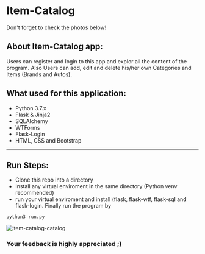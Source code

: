 # Item-Catalog
Don't forget to check the photos below!

## About Item-Catalog app:
  Users can register and login to this app and explor all the content of the program.
  Also Users can add, edit and delete his/her own Categories and Items (Brands and Autos).
  
## What used for this application:
- Python 3.7.x
- Flask & Jinja2
- SQLAlchemy
- WTForms
- Flask-Login
- HTML, CSS and Bootstrap
---
## Run Steps:
- Clone this repo into a directory
- Install any virtual enviroment in the same directory (Python venv recommended)
- run your virtual enviroment and install (flask, flask-wtf, flask-sql and flask-login.
Finally run the program by
``` 
python3 run.py
```
![item-catalog-catalog](https://user-images.githubusercontent.com/26570366/60833821-6e211c80-a1bf-11e9-829d-d2491a3b03c6.png)
### Your feedback is highly appreciated ;)
